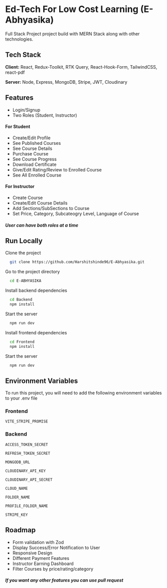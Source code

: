 # Ed-Tech For Low Cost Learning (E-Abhyasika)

Full Stack Project project build with MERN Stack along with other technologies.

## Tech Stack

**Client:** React, Redux-Toolkit, RTK Query, React-Hook-Form, TailwindCSS, react-pdf

**Server:** Node, Express, MongoDB, Stripe, JWT, Cloudinary

## Features

- Login/Signup
- Two Roles (Student, Instructor)

#### For Student

- Create/Edit Profile
- See Published Courses
- See Course Details
- Purchase Course
- See Course Progress
- Download Certificate
- Give/Edit Rating/Review to Enrolled Course
- See All Enrolled Course

#### For Instructor

- Create Course
- Create/Edit Course Details
- Add Sections/SubSections to Course
- Set Price, Category, Subcateogry Level, Language of Course

##### User can have both roles at a time

## Run Locally

Clone the project

```bash
  git clone https://github.com/Harshitshinde96/E-Abhyasika.git
```

Go to the project directory

```bash
  cd E-ABHYASIKA
```

Install backend dependencies

```bash
  cd Backend
  npm install
```

Start the server

```bash
  npm run dev
```

Install frontend dependencies

```bash
  cd Frontend
  npm install
```

Start the server

```bash
  npm run dev
```

## Environment Variables

To run this project, you will need to add the following environment variables to your .env file

### Frontend

`VITE_STRIPE_PROMISE`

### Backend

`ACCESS_TOKEN_SECRET`

`REFRESH_TOKEN_SECRET`

`MONGODB_URL`

`CLOUDINARY_API_KEY`

`CLOUDINARY_API_SECRET`

`CLOUD_NAME`

`FOLDER_NAME`

`PROFILE_FOLDER_NAME`

`STRIPE_KEY`

## Roadmap

- Form validation with Zod
- Display Success/Error Notification to User
- Responsive Design
- Different Payment Features
- Instructor Earning Dashboard
- Filter Courses by price/rating/category

##### If you want any other features you can use pull request
